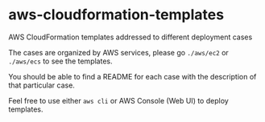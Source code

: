 # aws-cloudformation-templates
AWS CloudFormation templates addressed to different deployment cases

The cases are organized by AWS services, please go `./aws/ec2` or `./aws/ecs` to see the templates.

You should be able to find a README for each case with the description of that particular case.

Feel free to use either `aws cli` or AWS Console (Web UI) to deploy templates. 
